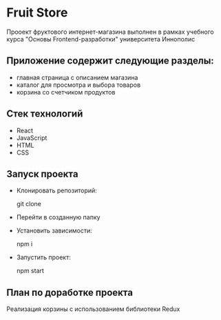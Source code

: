 # Fruit Store

Прооект фруктового интернет-магазина выполнен в рамках учебного курса "Основы Frontend-разработки" университета Иннополис

## Приложение содержит следующие разделы:

* главная страница с описанием магазина
* каталог для просмотра и выбора товаров
* корзина со счетчиком продуктов

## Стек технологий

* React
* JavaScript
* HTML
* CSS

## Запуск проекта

* Клонировать репозиторий:

  git clone
  
* Перейти в созданную папку

* Установить зависимости:

  npm i
  
* Запустить проект:

  npm start

## План по доработке проекта

Реализация корзины с использованием библиотеки Redux
